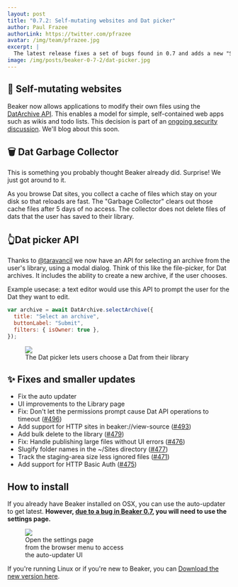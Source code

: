 ```yaml
---
layout: post
title: "0.7.2: Self-mutating websites and Dat picker"
author: Paul Frazee
authorLink: https://twitter.com/pfrazee
avatar: /img/team/pfrazee.jpg
excerpt: |
  The latest release fixes a set of bugs found in 0.7 and adds a new "Swarm debugger" to help users diagnose peer connectivity issues.
image: /img/posts/beaker-0-7-2/dat-picker.jpg
---
```


## 📝 Self-mutating websites

Beaker now allows applications to modify their own files using the [DatArchive API](https://beakerbrowser.com/docs/apis/dat.html). This enables a model for simple, self-contained web apps such as wikis and todo lists. This decision is part of an [ongoing security discussion](https://github.com/beakerbrowser/beaker/issues/483). We'll blog about this soon.

## 🗑 Dat Garbage Collector

This is something you probably thought Beaker already did. Surprise! We just got around to it.

As you browse Dat sites, you collect a cache of files which stay on your disk so that reloads are fast. The "Garbage Collector" clears out those cache files after 5 days of no access. The collector does not delete files of dats that the user has saved to their library.

## 👆Dat picker API

Thanks to [@taravancil](https://twitter.com/taravancil) we now have an API for selecting an archive from the user's library, using a modal dialog. Think of this like the file-picker, for Dat archives. It includes the ability to create a new archive, if the user chooses.

Example usecase: a text editor would use this API to prompt the user for the Dat they want to edit.

```js
var archive = await DatArchive.selectArchive({
  title: "Select an archive",
  buttonLabel: "Submit",
  filters: { isOwner: true },
});
```

<figure>
<img src="/img/posts/beaker-0-7-2/dat-picker.jpg" >
<figcaption>The Dat picker lets users choose a Dat from their library</figcaption>
</figure>

## ✨ Fixes and smaller updates

- Fix the auto updater
- UI improvements to the Library page
- Fix: Don't let the permissions prompt cause Dat API operations to timeout ([#496](https://github.com/beakerbrowser/beaker/pull/496))
- Add support for HTTP sites in beaker://view-source ([#493](https://github.com/beakerbrowser/beaker/pull/493))
- Add bulk delete to the library ([#479](https://github.com/beakerbrowser/beaker/pull/479))
- Fix: Handle publishing large files without UI errors ([#476](https://github.com/beakerbrowser/beaker/issues/476))
- Slugify folder names in the ~/Sites directory ([#477](https://github.com/beakerbrowser/beaker/issues/477))
- Track the staging-area size less ignored files ([#471](https://github.com/beakerbrowser/beaker/issues/471))
- Add support for HTTP Basic Auth ([#475](https://github.com/beakerbrowser/beaker/pull/475))

## How to install

If you already have Beaker installed on OSX, you can use the auto-updater to get latest. **However, [due to a bug in Beaker 0.7](https://twitter.com/BeakerBrowser/status/869230831935606785), you will need to use the settings page.**

<figure>
<img src="/img/posts/beaker-0-7-1/settings-page.jpg">
<figcaption>Open the settings page<br>from the browser menu to access<br>the auto-updater UI</figcaption>
</figure>

If you're running Linux or if you're new to Beaker, you can [Download the new version here](/docs/install/).
